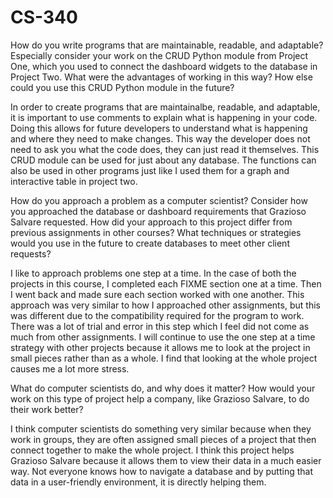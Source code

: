 # CS-340

How do you write programs that are maintainable, readable, and adaptable? Especially consider your work on the CRUD Python module from Project One, which you used to connect the dashboard widgets to the database in Project Two. What were the advantages of working in this way? How else could you use this CRUD Python module in the future?

In order to create programs that are maintainalbe, readable, and adaptable, it is important to use comments to explain what is happening in your code. Doing this allows for future developers to understand what is happening and where they need to make changes. This way the developer does not need to ask you what the code does, they can just read it themselves. This CRUD module can be used for just about any database. The functions can also be used in other programs just like I used them for a graph and interactive table in project two. 

How do you approach a problem as a computer scientist? Consider how you approached the database or dashboard requirements that Grazioso Salvare requested. How did your approach to this project differ from previous assignments in other courses? What techniques or strategies would you use in the future to create databases to meet other client requests?

I like to approach problems one step at a time. In the case of both the projects in this course, I completed each FIXME section one at a time. Then I went back and made sure each section worked with one another. This approach was very similar to how I approached other assignments, but this was different due to the compatibility required for the program to work. There was a lot of trial and error in this step which I feel did not come as much from other assignments. I will continue to use the one step at a time strategy with other projects because it allows me to look at the project in small pieces rather than as a whole. I find that looking at the whole project causes me a lot more stress.

What do computer scientists do, and why does it matter? How would your work on this type of project help a company, like Grazioso Salvare, to do their work better?

I think computer scientists do something very similar because when they work in groups, they are often assigned small pieces of a project that then connect together to make the whole project. I think this project helps Grazioso Salvare because it allows them to view their data in a much easier way. Not everyone knows how to navigate a database and by putting that data in a user-friendly environment, it is directly helping them.
